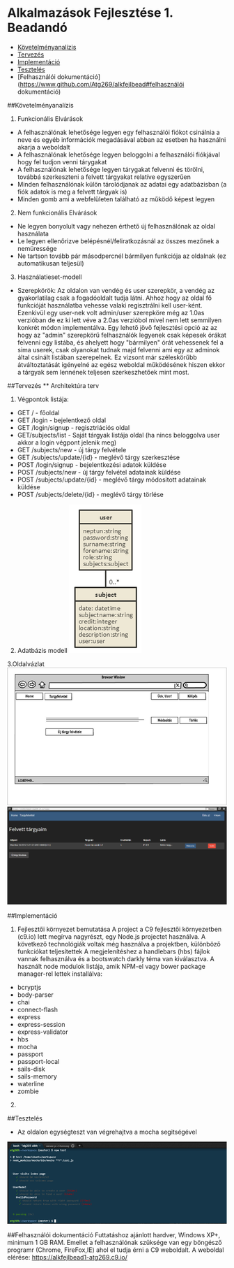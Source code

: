# Alkalmazások Fejlesztése 1. Beadandó
- [Követelményanalízis](https://www.github.com/Atg269/alkfejlbead#követelményanalízis)
- [Tervezés](https://www.github.com/Atg269/alkfejlbead#tervezés)
- [Implementáció](https://www.github.com/Atg269/alkfejlbead#implementáció)
- [Tesztelés](https://www.github.com/Atg269/alkfejlbead#tesztelés)
- [Felhasználói dokumentáció](https://www.github.com/Atg269/alkfejlbead#felhasználói dokumentáció)

##Követelményanalízis

1. Funkcionális Elvárások
 - A felhasználónak lehetősége legyen egy felhasználói fiókot csinálnia a neve és egyéb információk megadásával abban az esetben ha használni akarja a weboldalt
 - A felhasználónak lehetősége legyen beloggolni a felhasználói fiókjával hogy fel tudjon venni tárygakat
 - A felhasználónak lehetősége legyen tárygakat felvenni és törölni, továbbá szerkeszteni a felvett tárgyakat relatíve egyszerűen
 - Minden felhasználónak külön tárolódjanak az adatai egy adatbázisban (a fiók adatok is meg a felvett tárgyak is)
 - Minden gomb ami a webfelületen található az működő képest legyen
2. Nem funkcionális Elvárások
 - Ne legyen bonyolult vagy nehezen érthető új felhasználónak az oldal használata
 - Le legyen ellenőrizve belépésnél/feliratkozásnál az összes mezőnek a nemüressége
 - Ne tartson tovább pár másodpercnél bármilyen funkciója az oldalnak (ez automatikusan teljesül)
3. Használatieset-modell
 - Szerepkörök: Az oldalon van vendég és user szerepkör, a vendég az gyakorlatilag csak a fogadóoldalt tudja látni. Ahhoz hogy az oldal fő funkcióját használatba vehesse valaki regisztrálni kell user-ként. Ezenkivül egy user-nek volt admin/user szerepköre még az 1.0as verzióban de ez ki lett véve a 2.0as verzióbol mivel nem lett semmilyen konkrét módon implementálva. Egy lehető jövő fejlesztési opció az az hogy az "admin" szerepkörű felhasználók legyenek csak képesek órákat felvenni egy listába, és ahelyett hogy "bármilyen" órát vehessenek fel a sima userek, csak olyanokat tudnak majd felvenni ami egy az adminok által csinált listában szerepelnek. Ez vizsont már széleskörűbb átváltoztatását igényelné az egész weboldal működésének hiszen ekkor a tárgyak sem lennének teljesen szerkeszhetőek mint most.

##Tervezés
** Architektúra terv
1. Végpontok listája:
 - GET / - főoldal 
 - GET /login - bejelentkező oldal
 - GET /login/signup - regisztriációs oldal
 - GET/subjects/list - Saját tárgyak listája oldal (ha nincs beloggolva user akkor a login végpont jelenik meg)
 - GET /subjects/new - új tárgy felvétele
 - GET /subjects/update/{id} - meglévő tárgy szerkesztése
 - POST /login/signup - bejelentkezési adatok küldése
 - POST /subjects/new - új tárgy felvétel adatainak küldése
 - POST /subjects/update/{id} - meglévő tárgy módositott adatainak küldése
 - POST /subjects/delete/{id} - meglévő tárgy törlése

2. Adatbázis modell
  ![Adatmodell és Adatbázisterv](https://github.com/Atg269/alkfejlbead/blob/master/documentation/adatbmodell.png)

3.Oldalvázlat
  ![Felhasználóifelölet modell vázlat](https://github.com/Atg269/alkfejlbead/blob/master/documentation/userhome.jpg)
  ![Végső megvalósítás kínézete](https://github.com/Atg269/alkfejlbead/blob/master/documentation/endresult.png)
 
 

##Implementáció

1. Fejlesztői környezet bemutatása
A project a C9 fejlesztői környezetben (c9.io) lett megírva nagyrészt, egy Node.js projectet használva. A következő technológiák voltak még használva a projektben, különböző funkciókat teljesítettek
A megjelenítéshez a handlebars (hbs) fájlok vannak felhasználva és a bootswatch darkly téma van kiválasztva. A használt node modulok listája, amik NPM-el vagy bower package manager-rel lettek installálva:
 - bcryptjs
 - body-parser
 - chai
 - connect-flash
 - express
 - express-session
 - express-validator
 - hbs
 - mocha
 - passport
 - passport-local
 - sails-disk
 - sails-memory
 - waterline
 - zombie

2. 

##Tesztelés

- Az oldalon egységteszt van végrehajtva a mocha segitségével

![Teszt eredmények](https://github.com/Atg269/alkfejlbead/blob/master/documentation/indextext.png)


##Felhasználói dokumentáció
Futtatáshoz ajánlott hardver, Windows XP+, minimum 1 GB RAM. 
Emellet a felhasználónak szüksége van egy böngésző programr (Chrome, FireFox,IE) ahol el tudja érni a C9 weboldalt.
A weboldal elérése: https://alkfejlbead1-atg269.c9.io/
